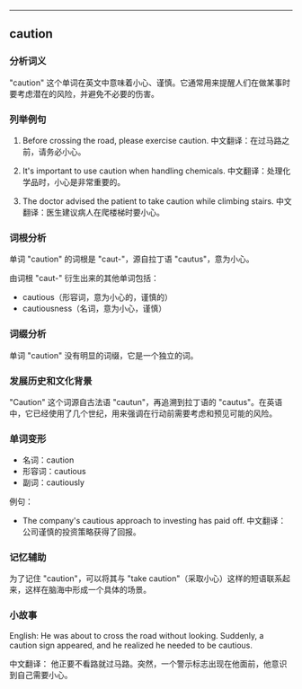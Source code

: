 
---------------
## caution
### 分析词义
"caution" 这个单词在英文中意味着小心、谨慎。它通常用来提醒人们在做某事时要考虑潜在的风险，并避免不必要的伤害。

### 列举例句
1. Before crossing the road, please exercise caution.
   中文翻译：在过马路之前，请务必小心。

2. It's important to use caution when handling chemicals.
   中文翻译：处理化学品时，小心是非常重要的。

3. The doctor advised the patient to take caution while climbing stairs.
   中文翻译：医生建议病人在爬楼梯时要小心。

### 词根分析
单词 "caution" 的词根是 "caut-"，源自拉丁语 "cautus"，意为小心。

由词根 "caut-" 衍生出来的其他单词包括：
- cautious（形容词，意为小心的，谨慎的）
- cautiousness（名词，意为小心，谨慎）

### 词缀分析
单词 "caution" 没有明显的词缀，它是一个独立的词。

### 发展历史和文化背景
"Caution" 这个词源自古法语 "cautun"，再追溯到拉丁语的 "cautus"。在英语中，它已经使用了几个世纪，用来强调在行动前需要考虑和预见可能的风险。

### 单词变形
- 名词：caution
- 形容词：cautious
- 副词：cautiously

例句：
- The company's cautious approach to investing has paid off.
  中文翻译：公司谨慎的投资策略获得了回报。

### 记忆辅助
为了记住 "caution"，可以将其与 "take caution"（采取小心）这样的短语联系起来，这样在脑海中形成一个具体的场景。

### 小故事
English:
He was about to cross the road without looking. Suddenly, a caution sign appeared, and he realized he needed to be cautious.

中文翻译：
他正要不看路就过马路。突然，一个警示标志出现在他面前，他意识到自己需要小心。

